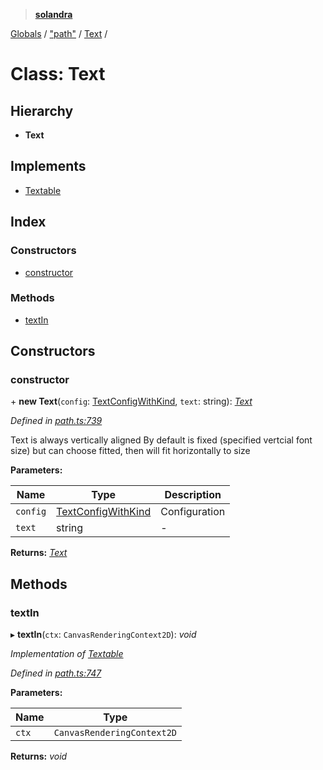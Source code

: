 > **[solandra](../README.md)**

[Globals](../README.md) / ["path"](../modules/_path_.md) / [Text](_path_.text.md) /

# Class: Text

## Hierarchy

* **Text**

## Implements

* [Textable](../interfaces/_path_.textable.md)

## Index

### Constructors

* [constructor](_path_.text.md#constructor)

### Methods

* [textIn](_path_.text.md#textin)

## Constructors

###  constructor

\+ **new Text**(`config`: [TextConfigWithKind](../modules/_path_.md#textconfigwithkind), `text`: string): *[Text](_path_.text.md)*

*Defined in [path.ts:739](https://github.com/jamesporter/solandra/blob/18f919a/src/lib/path.ts#L739)*

Text is always vertically aligned
By default is fixed (specified vertcial font size) but can choose fitted, then will fit horizontally to size

**Parameters:**

Name | Type | Description |
------ | ------ | ------ |
`config` | [TextConfigWithKind](../modules/_path_.md#textconfigwithkind) | Configuration  |
`text` | string | - |

**Returns:** *[Text](_path_.text.md)*

## Methods

###  textIn

▸ **textIn**(`ctx`: `CanvasRenderingContext2D`): *void*

*Implementation of [Textable](../interfaces/_path_.textable.md)*

*Defined in [path.ts:747](https://github.com/jamesporter/solandra/blob/18f919a/src/lib/path.ts#L747)*

**Parameters:**

Name | Type |
------ | ------ |
`ctx` | `CanvasRenderingContext2D` |

**Returns:** *void*